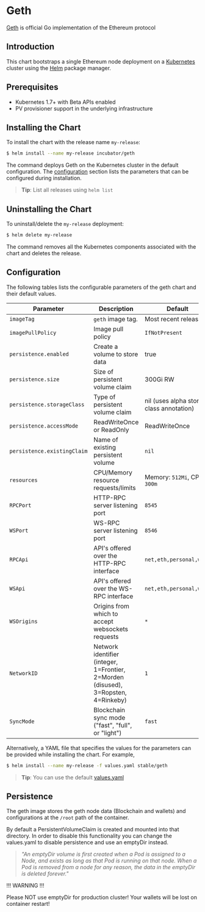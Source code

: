 # Geth

[Geth](https://geth.ethereum.org) is official Go implementation of the Ethereum protocol

## Introduction

This chart bootstraps a single Ethereum node deployment on a [Kubernetes](http://kubernetes.io) cluster using the [Helm](https://helm.sh) package manager.

## Prerequisites

- Kubernetes 1.7+ with Beta APIs enabled
- PV provisioner support in the underlying infrastructure

## Installing the Chart

To install the chart with the release name `my-release`:

```bash
$ helm install --name my-release incubator/geth
```

The command deploys Geth on the Kubernetes cluster in the default configuration.
The [configuration](#configuration) section lists the parameters that can be configured during installation.

> **Tip**: List all releases using `helm list`

## Uninstalling the Chart

To uninstall/delete the `my-release` deployment:

```bash
$ helm delete my-release
```

The command removes all the Kubernetes components associated with the chart and deletes the release.

## Configuration

The following tables lists the configurable parameters of the geth chart and their default values.

| Parameter                  | Description                        | Default                                                    |
| -----------------------    | ---------------------------------- | ---------------------------------------------------------- |
| `imageTag`                 | `geth` image tag.                  | Most recent release                                        |
| `imagePullPolicy`          | Image pull policy                  | `IfNotPresent`                                             |                                               |
| `persistence.enabled`      | Create a volume to store data      | true                                                       |
| `persistence.size`         | Size of persistent volume claim    | 300Gi RW                                                    |
| `persistence.storageClass` | Type of persistent volume claim    | nil  (uses alpha storage class annotation)                 |
| `persistence.accessMode`   | ReadWriteOnce or ReadOnly          | ReadWriteOnce                                              |
| `persistence.existingClaim`| Name of existing persistent volume | `nil`                                                      |
| `resources`                | CPU/Memory resource requests/limits| Memory: `512Mi`, CPU: `300m`                               |
| `RPCPort`                  | HTTP-RPC server listening port     | `8545`                                                     |
| `WSPort`                   | WS-RPC server listening port       | `8546`                                                     |
| `RPCApi`                   | API's offered over the HTTP-RPC interface | `net,eth,personal,web3`                             |
| `WSApi`                    | API's offered over the WS-RPC interface   | `net,eth,personal,web3`                             |
| `WSOrigins`                | Origins from which to accept websockets requests   | `*`                                        |
| `NetworkID`                |  Network identifier (integer, 1=Frontier, 2=Morden (disused), 3=Ropsten, 4=Rinkeby) | `1`       |
| `SyncMode`                 | Blockchain sync mode ("fast", "full", or "light")     | `fast`                                  |


Alternatively, a YAML file that specifies the values for the parameters can be provided while installing the chart. For example,

```bash
$ helm install --name my-release -f values.yaml stable/geth
```

> **Tip**: You can use the default [values.yaml](values.yaml)

## Persistence

The geth image stores the geth node data (Blockchain and wallets) and configurations at the `/root` path of the container.

By default a PersistentVolumeClaim is created and mounted into that directory. In order to disable this functionality
you can change the values.yaml to disable persistence and use an emptyDir instead.

> *"An emptyDir volume is first created when a Pod is assigned to a Node, and exists as long as that Pod is running on that node. When a Pod is removed from a node for any reason, the data in the emptyDir is deleted forever."*

!!! WARNING !!!

Please NOT use emptyDir for production cluster! Your wallets will be lost on container restart!